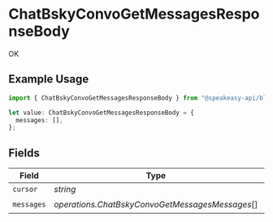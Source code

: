 # ChatBskyConvoGetMessagesResponseBody

OK

## Example Usage

```typescript
import { ChatBskyConvoGetMessagesResponseBody } from "@speakeasy-api/bluesky/models/operations";

let value: ChatBskyConvoGetMessagesResponseBody = {
  messages: [],
};
```

## Fields

| Field                                           | Type                                            | Required                                        | Description                                     |
| ----------------------------------------------- | ----------------------------------------------- | ----------------------------------------------- | ----------------------------------------------- |
| `cursor`                                        | *string*                                        | :heavy_minus_sign:                              | N/A                                             |
| `messages`                                      | *operations.ChatBskyConvoGetMessagesMessages*[] | :heavy_check_mark:                              | N/A                                             |